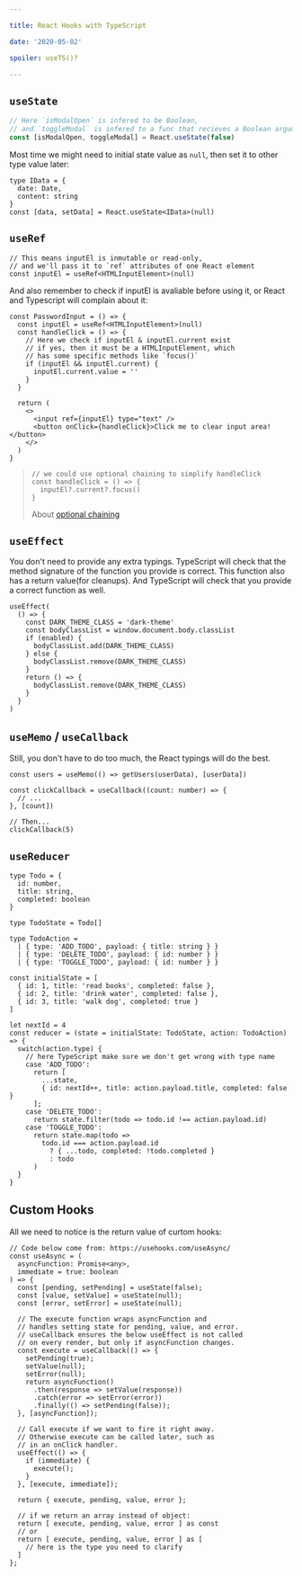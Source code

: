 ```yaml
---

title: React Hooks with TypeScript

date: '2020-05-02'

spoiler: useTS()?

---
```


## `useState`

```js
// Here `isModalOpen` is infered to be Boolean,
// and `toggleModal` is infered to a func that recieves a Boolean argument. 
const [isModalOpen, toggleModal] = React.useState(false)
```

Most time we might need to initial state value as `null`, then set it to other type value later:

```tsx
type IData = {
  date: Date,
  content: string
}
const [data, setData] = React.useState<IData>(null)
```

## `useRef`

```tsx
// This means inputEl is inmutable or read-only,
// and we'll pass it to `ref` attributes of one React element
const inputEl = useRef<HTMLInputElement>(null)
```

And also remember to check if inputEl is avaliable before using it, or React and Typescript will complain about it:

```tsx
const PasswordInput = () => {
  const inputEl = useRef<HTMLInputElement>(null)
  const handleClick = () => {
    // Here we check if inputEl & inputEl.current exist
    // if yes, then it must be a HTMLInputElement, which 
    // has some specific methods like `focus()`
    if (inputEl && inputEl.current) {
      inputEl.current.value = ''
    }
  }
  
  return (
    <>
      <input ref={inputEl} type="text" />
      <button onClick={handleClick}>Click me to clear input area!</button>
    </>
  )
} 
```

> ```tsx
> // we could use optional chaining to simplify handleClick
> const handleClick = () => {
>   inputEl?.current?.focus()
> }
> ```
>
> About [optional chaining](https://developer.mozilla.org/en-US/docs/Web/JavaScript/Reference/Operators/Optional_chaining)

## `useEffect`

You don't need to provide any extra typings. TypeScript will check that the method signature of the function you provide is correct. This function also has a return value(for cleanups). And TypeScript will check that you provide a correct function as well.

```tsx
useEffect(
  () => {
    const DARK_THEME_CLASS = 'dark-theme'
    const bodyClassList = window.document.body.classList
    if (enabled) {
      bodyClassList.add(DARK_THEME_CLASS)
    } else {
      bodyClassList.remove(DARK_THEME_CLASS)
    }
    return () => {
      bodyClassList.remove(DARK_THEME_CLASS)
    }
  }
)
```

## `useMemo` / `useCallback`

Still, you don't have to do too much, the React typings will do the best.

```tsx
const users = useMemo(() => getUsers(userData), [userData])

const clickCallback = useCallback((count: number) => {
  // ... 
}, [count])

// Then...
clickCallback(5)
```

## `useReducer`

```tsx
type Todo = {
  id: number,
  title: string,
  completed: boolean
}

type TodoState = Todo[]

type TodoAction = 
  | { type: 'ADD_TODO', payload: { title: string } }
  | { type: 'DELETE_TODO', payload: { id: number } }
  | { type: 'TOGGLE_TODO', payload: { id: number } }

const initialState = [
  { id: 1, title: 'read books', completed: false },
  { id: 2, title: 'drink water', completed: false },
  { id: 3, title: 'walk dog', completed: true }
]

let nextId = 4
const reducer = (state = initialState: TodoState, action: TodoAction) => {
  switch(action.type) {
    // here TypeScript make sure we don't get wrong with type name
    case 'ADD_TODO':
      return [
        ...state, 
        { id: nextId++, title: action.payload.title, completed: false }
      ];
    case 'DELETE_TODO': 
      return state.filter(todo => todo.id !== action.payload.id)
    case 'TOGGLE_TODO':
      return state.map(todo => 
        todo.id === action.payload.id 
          ? { ...todo, completed: !todo.completed }
          : todo
      )
  }
}
```

## Custom Hooks

All we need to notice is the return value of curtom hooks:

```tsx
// Code below come from: https://usehooks.com/useAsync/
const useAsync = (
  asyncFunction: Promise<any>, 
  immediate = true: boolean
) => {
  const [pending, setPending] = useState(false);
  const [value, setValue] = useState(null);
  const [error, setError] = useState(null);

  // The execute function wraps asyncFunction and
  // handles setting state for pending, value, and error.
  // useCallback ensures the below useEffect is not called
  // on every render, but only if asyncFunction changes.
  const execute = useCallback(() => {
    setPending(true);
    setValue(null);
    setError(null);
    return asyncFunction()
      .then(response => setValue(response))
      .catch(error => setError(error))
      .finally(() => setPending(false));
  }, [asyncFunction]);

  // Call execute if we want to fire it right away.
  // Otherwise execute can be called later, such as
  // in an onClick handler.
  useEffect(() => {
    if (immediate) {
      execute();
    }
  }, [execute, immediate]);

  return { execute, pending, value, error };
  
  // if we return an array instead of object:
  return [ execute, pending, value, error ] as const
  // or 
  return [ execute, pending, value, error ] as [
    // here is the type you need to clarify
  ]
};
```





